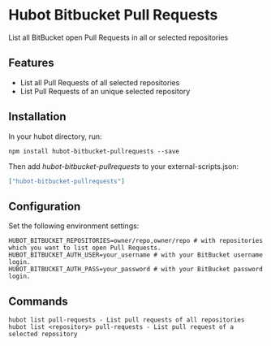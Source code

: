 # Hubot Bitbucket Pull Requests

List all BitBucket open Pull Requests in all or selected repositories

## Features

* List all Pull Requests of all selected repositories
* List Pull Requests of an unique selected repository

## Installation

In your hubot directory, run:

`npm install hubot-bitbucket-pullrequests --save`

Then add *hubot-bitbucket-pullrequests* to your external-scripts.json:

```json
["hubot-bitbucket-pullrequests"]
```

## Configuration

Set the following environment settings:

```
HUBOT_BITBUCKET_REPOSITORIES=owner/repo,owner/repo # with repositories which you want to list open Pull Requests.
HUBOT_BITBUCKET_AUTH_USER=your_username # with your BitBucket username login.
HUBOT_BITBUCKET_AUTH_PASS=your_password # with your BitBucket password login.
```
## Commands

```
hubot list pull-requests - List pull requests of all repositories
hubot list <repository> pull-requests - List pull request of a selected repository
```
